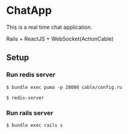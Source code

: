 # ChatApp
This is a real time chat application.

Rails + ReactJS + WebSocket(ActionCable)

## Setup

### Run redis server

``$ bundle exec puma -p 28080 cable/config.ru``

``$ redis-server``

### Run rails server

``$ bundle exec rails s``
